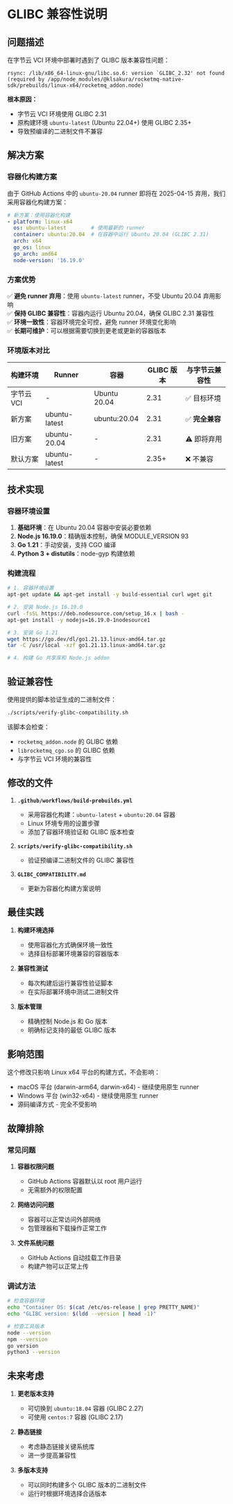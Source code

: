 # GLIBC 兼容性说明

## 问题描述

在字节云 VCI 环境中部署时遇到了 GLIBC 版本兼容性问题：

```
rsync: /lib/x86_64-linux-gnu/libc.so.6: version `GLIBC_2.32' not found (required by /app/node_modules/@klsakura/rocketmq-native-sdk/prebuilds/linux-x64/rocketmq_addon.node)
```

**根本原因：**
- 字节云 VCI 环境使用 GLIBC 2.31
- 原构建环境 `ubuntu-latest` (Ubuntu 22.04+) 使用 GLIBC 2.35+
- 导致预编译的二进制文件不兼容

## 解决方案

### 容器化构建方案

由于 GitHub Actions 中的 `ubuntu-20.04` runner 即将在 2025-04-15 弃用，我们采用容器化构建方案：

```yaml
# 新方案：使用容器化构建
- platform: linux-x64
  os: ubuntu-latest        # 使用最新的 runner
  container: ubuntu:20.04  # 在容器中运行 Ubuntu 20.04 (GLIBC 2.31)
  arch: x64
  go_os: linux
  go_arch: amd64
  node-version: '16.19.0'
```

### 方案优势

✅ **避免 runner 弃用**：使用 `ubuntu-latest` runner，不受 Ubuntu 20.04 弃用影响  
✅ **保持 GLIBC 兼容性**：容器内运行 Ubuntu 20.04，确保 GLIBC 2.31 兼容性  
✅ **环境一致性**：容器环境完全可控，避免 runner 环境变化影响  
✅ **长期可维护**：可以根据需要切换到更老或更新的容器版本  

### 环境版本对比

| 构建环境 | Runner | 容器 | GLIBC 版本 | 与字节云兼容性 |
|----------|--------|------|-----------|---------------|
| 字节云 VCI | - | Ubuntu 20.04 | 2.31 | ✅ 目标环境 |
| 新方案 | ubuntu-latest | ubuntu:20.04 | 2.31 | ✅ **完全兼容** |
| 旧方案 | ubuntu-20.04 | - | 2.31 | ⚠️ 即将弃用 |
| 默认方案 | ubuntu-latest | - | 2.35+ | ❌ 不兼容 |

## 技术实现

### 容器环境设置

1. **基础环境**：在 Ubuntu 20.04 容器中安装必要依赖
2. **Node.js 16.19.0**：精确版本控制，确保 MODULE_VERSION 93
3. **Go 1.21**：手动安装，支持 CGO 编译
4. **Python 3 + distutils**：node-gyp 构建依赖

### 构建流程

```bash
# 1. 容器环境设置
apt-get update && apt-get install -y build-essential curl wget git

# 2. 安装 Node.js 16.19.0
curl -fsSL https://deb.nodesource.com/setup_16.x | bash -
apt-get install -y nodejs=16.19.0-1nodesource1

# 3. 安装 Go 1.21
wget https://go.dev/dl/go1.21.13.linux-amd64.tar.gz
tar -C /usr/local -xzf go1.21.13.linux-amd64.tar.gz

# 4. 构建 Go 共享库和 Node.js addon
```

## 验证兼容性

使用提供的脚本验证生成的二进制文件：

```bash
./scripts/verify-glibc-compatibility.sh
```

该脚本会检查：
- `rocketmq_addon.node` 的 GLIBC 依赖
- `librocketmq_cgo.so` 的 GLIBC 依赖  
- 与字节云 VCI 环境的兼容性

## 修改的文件

1. **`.github/workflows/build-prebuilds.yml`**
   - 采用容器化构建：`ubuntu-latest` + `ubuntu:20.04` 容器
   - Linux 环境专用的设置步骤
   - 添加了容器环境验证和 GLIBC 版本检查

2. **`scripts/verify-glibc-compatibility.sh`**
   - 验证预编译二进制文件的 GLIBC 兼容性

3. **`GLIBC_COMPATIBILITY.md`**
   - 更新为容器化构建方案说明

## 最佳实践

1. **构建环境选择**
   - 使用容器化方式确保环境一致性
   - 选择目标部署环境兼容的容器版本

2. **兼容性测试**
   - 每次构建后运行兼容性验证脚本
   - 在实际部署环境中测试二进制文件

3. **版本管理**
   - 精确控制 Node.js 和 Go 版本
   - 明确标记支持的最低 GLIBC 版本

## 影响范围

这个修改只影响 Linux x64 平台的构建方式，不会影响：
- macOS 平台 (darwin-arm64, darwin-x64) - 继续使用原生 runner
- Windows 平台 (win32-x64) - 继续使用原生 runner  
- 源码编译方式 - 完全不受影响

## 故障排除

### 常见问题

1. **容器权限问题**
   - GitHub Actions 容器默认以 root 用户运行
   - 无需额外的权限配置

2. **网络访问问题**
   - 容器可以正常访问外部网络
   - 包管理器和下载操作正常工作

3. **文件系统问题**
   - GitHub Actions 自动挂载工作目录
   - 构建产物可以正常上传

### 调试方法

```bash
# 检查容器环境
echo "Container OS: $(cat /etc/os-release | grep PRETTY_NAME)"
echo "GLIBC version: $(ldd --version | head -1)"

# 检查工具版本
node --version
npm --version  
go version
python3 --version
```

## 未来考虑

1. **更老版本支持**
   - 可切换到 `ubuntu:18.04` 容器 (GLIBC 2.27)
   - 可使用 `centos:7` 容器 (GLIBC 2.17)

2. **静态链接**
   - 考虑静态链接关键系统库
   - 进一步提高兼容性

3. **多版本支持**
   - 可以同时构建多个 GLIBC 版本的二进制文件
   - 运行时根据环境选择合适版本 